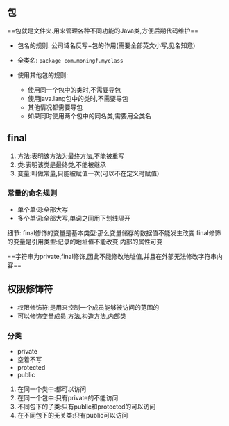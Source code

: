 ## 包
==包就是文件夹.用来管理各种不同功能的Java类,方便后期代码维护==

- 包名的规则:
		公司域名反写+包的作用(需要全部英文小写,见名知意)

- 全类名:
`package com.moningf.myclass`

- 使用其他包的规则:
	- 使用同一个包中的类时,不需要导包
	- 使用java.lang包中的类时,不需要导包
	- 其他情况都需要导包
	- 如果同时使用两个包中的同名类,需要用全类名



## final
1. 方法:表明该方法为最终方法,不能被重写
2. 类:表明该类是最终类,不能被继承
3. 变量:叫做常量,只能被赋值一次(可以不在定义时赋值)

### 常量的命名规则
- 单个单词:全部大写
- 多个单词:全部大写,单词之间用下划线隔开

细节:
final修饰的变量是基本类型:那么变量储存的数据值不能发生改变
final修饰的变量是引用类型:记录的地址值不能改变,内部的属性可变

==字符串为private,final修饰,因此不能修改地址值,并且在外部无法修改字符串内容== 


## 权限修饰符

- 权限修饰符:是用来控制一个成员能够被访问的范围的
- 可以修饰变量成员,方法,构造方法,内部类

### 分类
- private
- 空着不写
- protected
- public

1. 在同一个类中:都可以访问
2. 在同一个包中:只有private的不能访问
3. 不同包下的子类:只有public和protected的可以访问
4. 在不同包下的无关类:只有public可以访问















